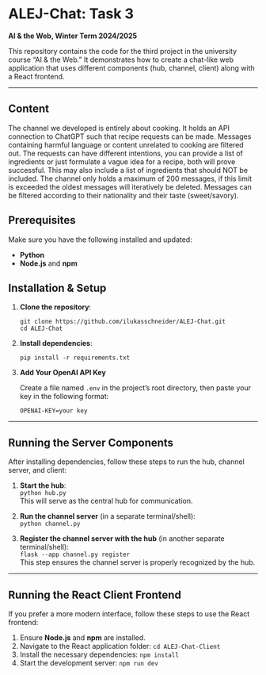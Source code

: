 # ALEJ-Chat: Task 3
**AI & the Web, Winter Term 2024/2025**

This repository contains the code for the third project in the university course “AI & the Web.” It demonstrates how to create a chat-like web application that uses different components (hub, channel, client) along with a React frontend.

---
## Content
The channel we developed is entirely about cooking. It holds an API connection to ChatGPT such that recipe requests can be made. Messages containing harmful language or content unrelated to cooking are filtered out.
The requests can have different intentions, you can provide a list of ingredients or just formulate a vague idea for a recipe, both will prove successful.
This may also include a list of ingredients that should NOT be included. 
The channel only holds a maximum of 200 messages, if this limit is exceeded the oldest messages will iteratively be deleted.
Messages can be filtered according to their nationality and their taste (sweet/savory).

## Prerequisites
Make sure you have the following installed and updated:
- **Python**  
- **Node.js** and **npm**

## Installation & Setup

1. **Clone the repository**:

   `git clone https://github.com/ilukasschneider/ALEJ-Chat.git`  
   `cd ALEJ-Chat`

2. **Install dependencies**:

   `pip install -r requirements.txt`

3. **Add Your OpenAI API Key**

    Create a file named `.env` in the project’s root directory, then paste your key in the following format:

    `OPENAI-KEY=your key`

---

## Running the Server Components
After installing dependencies, follow these steps to run the hub, channel server, and client:

1. **Start the hub**:  
   `python hub.py`  
   This will serve as the central hub for communication.

2. **Run the channel server** (in a separate terminal/shell):  
   `python channel.py`

3. **Register the channel server with the hub** (in another separate terminal/shell):  
   `flask --app channel.py register`  
   This step ensures the channel server is properly recognized by the hub.

---

## Running the React Client Frontend
If you prefer a more modern interface, follow these steps to use the React frontend:

1. Ensure **Node.js** and **npm** are installed.
2. Navigate to the React application folder:
   `cd ALEJ-Chat-Client`
3. Install the necessary dependencies:
   `npm install`
4. Start the development server:
   `npm run dev`  
